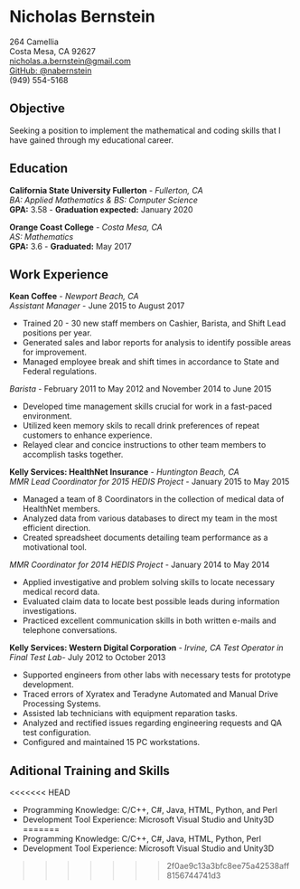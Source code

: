 # Nicholas Bernstein
264 Camellia  
Costa Mesa, CA 92627  
nicholas.a.bernstein@gmail.com  
[GitHub: @nabernstein](https://github.com/nabernstein)  
(949) 554-5168  
## Objective
Seeking a position to implement the mathematical and coding skills that I have gained through my educational career.

## Education
**California State University Fullerton** - *Fullerton, CA*  
*BA: Applied Mathematics & BS: Computer Science*  
**GPA:** 3.58 - **Graduation expected:** January 2020  

**Orange Coast College** - *Costa Mesa, CA*  
*AS: Mathematics*  
**GPA:** 3.6 - **Graduated:** May 2017  

## Work Experience
**Kean Coffee** - *Newport Beach, CA*  
*Assistant Manager* - June 2015 to August 2017
  * Trained 20 - 30 new staff members on Cashier, Barista, and Shift Lead positions per year.
  * Generated sales and labor reports for analysis to identify possible areas for improvement.
  * Managed employee break and shift times in accordance to State and Federal regulations.

*Barista* - February 2011 to May 2012 and November 2014 to June 2015  
  * Developed time management skills crucial for work in a fast-paced environment.
  * Utilized keen memory skils to recall drink preferences of repeat customers to enhance experience.
  * Relayed clear and concice instructions to other team members to accomplish tasks together.  

**Kelly Services: HealthNet Insurance** - *Huntington Beach, CA*  
*MMR Lead Coordinator for 2015 HEDIS Project* - January 2015 to May 2015  
  * Managed a team of 8 Coordinators in the collection of medical data of HealthNet members.
  * Analyzed data from various databases to direct my team in the most efficient direction.
  * Created spreadsheet documents detailing team performance as a motivational tool.  

*MMR Coordinator for 2014 HEDIS Project* - January 2014 to May 2014  
  * Applied investigative and problem solving skills to locate necessary medical record data.
  * Evaluated claim data to locate best possible leads during information investigations.
  * Practiced excellent communication skills in both written e-mails and telephone conversations.  

**Kelly Services: Western Digital Corporation** - *Irvine, CA*
*Test Operator in Final Test Lab*- July 2012 to October 2013
  * Supported engineers from other labs with necessary tests for prototype development.
  * Traced errors of Xyratex and Teradyne Automated and Manual Drive Processing Systems.
  * Assisted lab technicians with equipment reparation tasks.
  * Analyzed and rectified issues regarding engineering requests and QA test configuration.
  * Configured and maintained 15 PC workstations.  

## Aditional Training and Skills
<<<<<<< HEAD
  * Programming Knowledge: C/C++, C#, Java, HTML, Python, and Perl
  * Development Tool Experience: Microsoft Visual Studio and Unity3D 
=======
  * Programming Knowledge: C/C++, C#, Java, HTML, Python, Perl
  * Development Tool Experience: Microsoft Visual Studio and Unity3D 
>>>>>>> 2f0ae9c13a3bfc8ee75a42538aff8156744741d3
